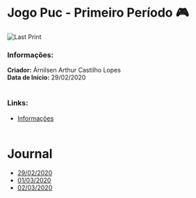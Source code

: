 # Jogo Puc - Primeiro Período :video_game:

![Last Print](https://media.githubusercontent.com/media/infobros2000/puc_first_game/master/GitHub/Images/02-03-2020%201.png)

### Informações:
**Criador:** Árnilsen Arthur Castilho Lopes<br/>
**Data de Início:** 29/02/2020
<br/><br/>
### Links:
* [Informações](#informações)
<br/><br/>
# Journal
* [29/02/2020](GitHub/Journal/29-02-2020.md)
* [01/03/2020](GitHub/Journal/01-03-2020.md)
* [02/03/2020](GitHub/Journal/02-03-2020.md)

